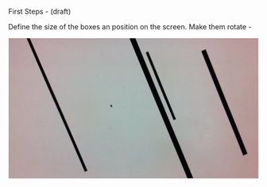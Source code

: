 First Steps - (draft)

Define the size of the boxes an position on the screen.
Make them rotate - 

![step a](project_images/move_a.png "step a")

